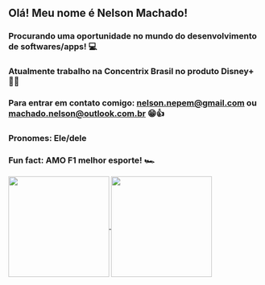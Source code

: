 ##   Olá! Meu nome é Nelson Machado!
### Procurando uma oportunidade no mundo do desenvolvimento de softwares/apps! 💻
### Atualmente trabalho na Concentrix Brasil no produto Disney+ 🧑‍💼
### Para entrar em contato comigo: nelson.nepem@gmail.com ou machado.nelson@outlook.com.br 😁👍
### Pronomes: Ele/dele
### Fun fact: AMO F1 melhor esporte! 🏎️


<!-- GitHub Stats below -->
<a href="https://github.com/Nelsonmachado97/github-readme-stats">
<img height=200 align="center" src="https://github-readme-stats.vercel.app/api?username=Nelsonmachado97&show_icons=true&theme=transparent" />
</a>

<!-- Top langs (Rank de linguagens) -->
<a href="https://github.com/Nelsonmachado97/github-readme-stats">
<img height=200 align="center" src="https://github-readme-stats.vercel.app/api/top-langs/?username=Nelsonmachado97&size_weight=0.5&count_weight=0.5&langs_count=4&theme=transparent" />
</a>
